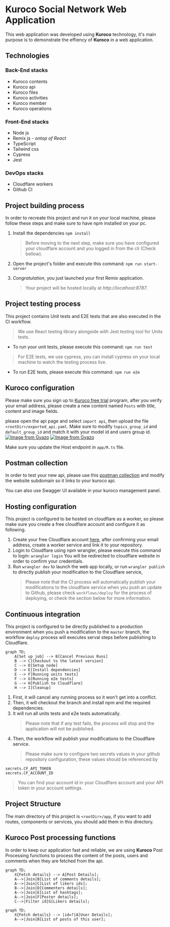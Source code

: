 # Kuroco Social Network Web Application

This web application was developed using **Kuroco** technology, it's main purpose is to demonstrate the effiency of **Kuroco** in a web application.

## Technologies

### Back-End stacks

- Kuroco contents
- Kuroco api
- Kuroco files
- Kuroco activities
- Kuroco member
- Kuroco operations

### Front-End stacks

- Node js
- Remix js - _ontop of React_
- TypeScript
- Tailwind css
- Cypress
- Jest

### DevOps stacks

- Cloudflare workers
- Github CI

## Project building process

In order to recreate this project and run it on your local machine, please follow these steps and make sure to have npm installed on your pc.

1.  Install the dependencies
    `npm install`
    > Before moving to the next step, make sure you have configured your cloudflare account and you logged in from the cli (Check bellow).
2.  Open the project's folder and execute this command:
    `npm run start-server`

3.  _Congratulation_, you just launched your first Remix application.
    > Your project will be hosted locally at _http://localhost:8787_.

## Project testing process

This project contains Unit tests and E2E tests that are also executed in the CI workflow.

> We use React testing library alongside with Jest testing tool for Units tests.

- To run your unit tests, please execute this command:
  `npm run test`

> For E2E tests, we use cypress, you can install cypress on your local machine to watch the testing process live.

- To run E2E tests, please execute this command:
  `npm run e2e`

## Kuroco configuration

Please make sure you sign up to [Kuroco free trial](https://kuroco.app/free_trial/) program, after you verify your email address, please create a new content named `Posts` with title, content and image fields.

please open the api page and select `import api`, then upload the file `<rootDir>/exported_api.yaml`. Make sure to modify `topics_group_id` and `default_group_id` and match it with your model id and users group id.
[![Image from Gyazo](https://t.gyazo.com/teams/diverta/a67f7dd649b3ef26b2c4146a06ec25cb.png)](https://diverta.gyazo.com/a67f7dd649b3ef26b2c4146a06ec25cb)
[![Image from Gyazo](https://t.gyazo.com/teams/diverta/af3a001cc0925c4377be42704fa79dcc.png)](https://diverta.gyazo.com/af3a001cc0925c4377be42704fa79dcc)

Make sure you update the Host endpoint in `app/R.ts` file.

## Postman collection

In order to test your new api, please use this [postman collection](https://www.getpostman.com/collections/7cd8473b5c2f4790c0d5) and modify the website subdomain so it links to your kuroco api.

You can also use Swagger UI available in your kuroco management panel.


## Hosting configuration

This project is configured to be hosted on cloudflare as a worker, so please make sure you create a free cloudflare account and configure it as following.

1. Create your free Cloudflare account [here](https://dash.cloudflare.com/sign-up), after confirming your email address, create a worker service and link it to your repository.
2. Login to Cloudflare using npm wrangler, please execute this command to login:
   `wrangler login`
   You will be redirected to cloudflare website in order to confirm your credentials.
3. Run `wrangler dev` to launch the web app locally, or run `wrangler publish` to directly publish your modification to the Cloudflare service,
   > Please note that the CI process will automatically publish your modifications to the cloudflare service when you push an update to Github, please check `workflows/deploy` for the process of deploying, or check the section below for more information.

## Continuous integration

This project is configured to be directly published to a production environment when you push a modification to the `master` branch, the workflow `deploy` process will executes serval steps before publishing to Cloudflare.
```mermaid
graph TD;
    A[Set up job] --> B[Cancel Previous Runs]
    B --> C[Checkout to the latest version]
    C --> D[Setup node]
    D --> E[Install dependencies]
    E --> F[Running units tests]
    F --> G[Running e2e tests]
    G --> H[Publish to Cloudflare]
    H --> I[Cleanup]
```

1. First, it will cancel any running process so it won't get into a conflict.
2. Then, it will checkout the branch and install npm and the required dependencies.
3. It will run all units tests and e2e tests automatically.
   > Please note that if any test fails, the process will stop and the application will not be published.
4. Then, the workflow will publish your modifications to the Cloudflare service.
   > Please make sure to configure two secrets values in your github repository configuration, these values should be referenced by

```
secrets.CF_API_TOKEN
secrets.CF_ACCOUNT_ID
```

> You can find your account id in your Cloudflare account and your API token in your account settings.

## Project Structure

The main directory of this project is `<rootDir>/app`, if you want to add routes, components or services, you should add them in this directory.

## Kuroco Post processing functions

In order to keep our application fast and reliable, we are using **Kuroco** Post Processing functions to process the content of the posts, users and comments when they are fetched from the api.

```mermaid
graph TD;
    X{Fetch details} --> A[Post Details];
    A-->|Join|B[List of comments details];
    A-->|Join|C[List of likers ids];
    B-->|Join|D[Commenters details];
    A-->|Join|E[List of hashtags];
    A-->|Join|F[Poster details];
    C-->|Filter id|G[Likers details];
```

```mermaid
graph TD;
    X{Fetch details} --> |id=?|A[User Details];
    A-->|Join|B[List of posts of this user];
```
